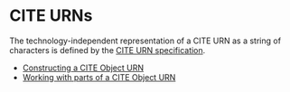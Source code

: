 # CITE URNs #

The technology-independent representation of a CITE URN as a string of characters is defined by the [CITE URN specification](http://cite-architecture.github.io/citeurn_spec/). 


- <a href="Constructor.html" concordion:run="concordion">Constructing a CITE Object URN</a>
- <a href="Components.html" concordion:run="concordion">Working with parts of a CITE Object URN</a>